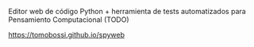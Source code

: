 Editor web de código Python + herramienta de tests automatizados para Pensamiento Computacional (TODO)

https://tomobossi.github.io/spyweb
